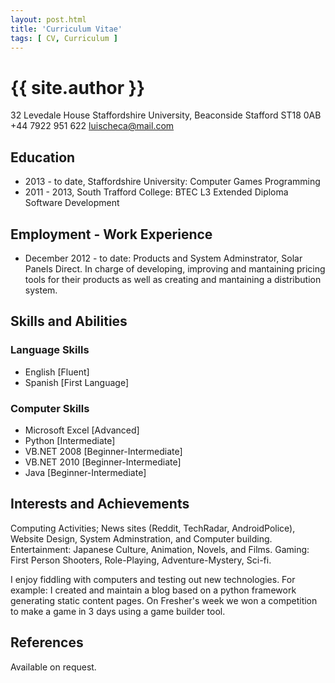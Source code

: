 ```yaml
---
layout: post.html
title: 'Curriculum Vitae'
tags: [ CV, Curriculum ]
---
```

# {{ site.author }} #
32 Levedale House
Staffordshire University, Beaconside
Stafford ST18 0AB
+44 7922 951 622
luischeca@mail.com

## Education ##
- 2013 - to date, Staffordshire University: Computer Games Programming
- 2011 - 2013, South Trafford College: BTEC L3 Extended Diploma Software Development

## Employment - Work Experience ##
- December 2012 - to date:
  Products and System Adminstrator, Solar Panels Direct. In charge of developing, improving and mantaining pricing tools for their products as well as creating and mantaining a distribution system.

## Skills and Abilities ##
### Language Skills ###
- English [Fluent]
- Spanish [First Language]

### Computer Skills ###
- Microsoft Excel [Advanced]
- Python [Intermediate]
- VB.NET 2008 [Beginner-Intermediate]
- VB.NET 2010 [Beginner-Intermediate]
- Java [Beginner-Intermediate]

## Interests and Achievements ##
Computing Activities; News sites (Reddit, TechRadar, AndroidPolice), Website Design, System Adminstration, and Computer building.
Entertainment: Japanese Culture, Animation, Novels, and Films.
Gaming: First Person Shooters, Role-Playing, Adventure-Mystery, Sci-fi.

I enjoy fiddling with computers and testing out new technologies. For example: I created and maintain a blog based on a python framework generating static content pages.
On Fresher's week we won a competition to make a game in 3 days using a game builder tool.

## References ##
Available on request.
